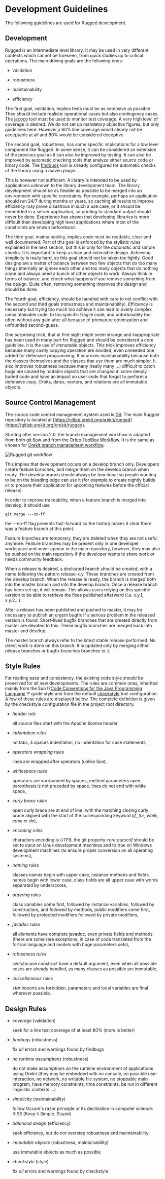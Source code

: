 <!--- Copyright 2013-2018 CS Systèmes d'Information
  Licensed under the Apache License, Version 2.0 (the "License");
  you may not use this file except in compliance with the License.
  You may obtain a copy of the License at
  
    http://www.apache.org/licenses/LICENSE-2.0
  
  Unless required by applicable law or agreed to in writing, software
  distributed under the License is distributed on an "AS IS" BASIS,
  WITHOUT WARRANTIES OR CONDITIONS OF ANY KIND, either express or implied.
  See the License for the specific language governing permissions and
  limitations under the License.
-->
# Development Guidelines

The following guidelines are used for Rugged development.

## Development

Rugged is an intermediate level library. It may be used in very different
contexts which cannot be foreseen, from quick studies up to critical
operations. The main driving goals are the following ones:

  * validation

  * robustness

  * maintainability

  * efficiency

The first goal, validation, implies tests must be as extensive as possible.
They should include realistic operational cases but also contingency cases.
The [jacoco](http://www.eclemma.org/jacoco/) tool must be used to
monitor test coverage. A very high level of coverage is desired. We do not
set up mandatory objective figures, but only guidelines here. However,a 60%
line coverage would clearly not be acceptable at all and 80% would be considered
deceptive.

The second goal, robustness, has some specific implications for a low level
component like Rugged. In some sense, it can be considered an extension of the
previous goal as it can also be improved by testing. It can also be improved
by automatic checking tools that analyze either source code or binary code. The
[findbugs](http://findbugs.sourceforge.net/) tool is already configured for
automatic checks of the library using a maven plugin.

This is however not sufficient. A library is intended to be used by applications
unknown to the library development team. The library development should be as
flexible as possible to be merged into an environment with specific constraints.
For example, perhaps an application should run 24/7 during months or years, so
caching all results to improve efficiency may prove disastrous in such a use case,
or it should be embedded in a server application, so printing to standard output
should never be done. Experience has shown that developing libraries is more
difficult than developing high level applications where most of the constraints
are known beforehand.

The third goal, maintainability, implies code must be readable, clear and
well documented. Part of this goal is enforced by the stylistic rules explained
in the next section, but this is only for the _automatic_ and simple checks. It
is important to keep a clean and extensible design. Achieving simplicity is
really hard, so this goal should not be taken too lightly. Good designs are a
matter of balance between two few objects that do too many things internally
an ignore each other and too many objects that do nothing alone and always need
a bunch of other objects to work. Always think in terms of balance, and check
what happens if you remove something from the design. Quite often, removing something
improves the design and should be done.

The fourth goal, efficiency, should be handled with care to not conflict with the
second and third goals (robustness and maintainability). Efficiency is necessary but
trying too much too achieve it can lead to overly complex unmaintainable code, to too
specific fragile code, and unfortunately too often without any gain after all because
of premature optimization and unfounded second-guess.

One surprising trick, that at first sight might seem strange and inappropriate has
been used in many part for Rugged and should be considered a core guideline. It
is the use of _immutable_ objects. This trick improves efficiency because many costly
copying operation are avoided, even unneeded one added for defensive programming. It
improves maintainability because both the classes themselves and the classes that use
them are much simpler. It also improves robustness because many (really many ...)
difficult to catch bugs are caused by mutable objects that are changed in some deeply
buried code and have an impact on user code that forgot to perform a defensive copy.
Orbits, dates, vectors, and rotations are all immutable objects.

## Source Control Management

The source code control management system used is [Git](http://git-scm.com/). The
main Rugged repository is located at [https://gitlab.orekit.org/orekit/rugged](https://gitlab.orekit.org/orekit/rugged).

Starting after version 2.0, the branch management workflow is adapted from
both [git flow](http://nvie.com/posts/a-successful-git-branching-model/) and 
from the [Orfeo ToolBox Workflow](https://wiki.orfeo-toolbox.org/index.php/Git#Workflow). 
It is the same as chosen for [Orekit branch management workflow](https://gitlab.orekit.org/orekit/orekit/blob/master/src/site/markdown/guidelines.md).

![Rugged git workflow](src/site/resources/images/rugged-git-flow.png)

This implies that development occurs on a develop branch only.
Developers create feature branches, and merge them on the develop
branch when ready. The develop branch should always be functional
so people wanting to be on the bleeding edge can use it (for example
to create nightly builds or to prepare their application for upcoming
features before the official release).

In order to improve traceability, when a feature branch is merged into
develop, it should use

    git merge ---no-ff

the --no-ff flag prevents fast-forward so the history makes it clear there
was a feature branch at this point.

Feature branches are temporary, they are deleted when they are not useful anymore.
Feature branches may be present only in one developer workspace and never appear
in the main repository, however, they may also be pushed on the main repository
if the developer wants to share work or needs community feedback.

When a release is desired, a dedicated branch should be created, with a name
following the pattern release-x.y. These branches are created from the
develop branch. When the release is ready, the branch is merged both into the
master branch and into the develop branch. Once a release branch has been set
up, it will remain. This allows users relying on this specific version to be
able to retrieve the fixes published afterward (i.e. x.y.1, x.y.2...).

After a release has been published and pushed to master, it may be necessary
to publish an urgent bugfix if a serious problem in the released version is
found. Short-lived bugfix branches that are created directly from master are
devoted to this. These bugfix branches are merged back into master and develop.

The master branch always refer to the latest stable release performed. No
direct work is done on this branch. It is updated only by merging either
release branches or bugfix branches branches to it.


## Style Rules

For reading ease and consistency, the existing code style should be
preserved for all new developments. The rules are common ones, inherited
mainly from the Sun :interrobang:[Code Conventions for the Java
Programming Language](http://java.sun.com/docs/codeconv/) :interrobang: guide style and
from the default [checkstyle](http://checkstyle.sourceforge.net/) tool
configuration. A few of these rules are displayed below. The complete
definition is given by the checkstyle configuration file in the project
root directory.

* *header rule*

  all source files start with the Apache license header,
  
* *indentation rules*

  no tabs, 4 spaces indentation, no indentation for case statements,
  
* *operators wrapping rules*

  lines are wrapped after operators (unlike Sun),
  
* *whitespace rules*

  operators are surrounded by spaces, method parameters open parenthesis
  is not preceded by space, lines do not end with white space,
  
* *curly brace rules*

  open curly brace are at end of line, with the matching closing curly brace
  aligned with the start of the corresponding keyword (_if_, _for_,
  _while_, _case_ or _do_),
  
* *encoding rules*

  characters encoding is _UTF8_, the git property _core.autocrlf_ should be
  set to _input_ on Linux development machines and to _true_ on Windows
  development machines (to ensure proper conversion on all operating systems),
  
* *naming rules*

  classes names begin with upper case, instance methods and fields
  names begin with lower case, class fields are all upper case with
  words separated by underscores,
  
* *ordering rules*

  class variables come first, followed by instance variables, followed
  by constructors, and followed by methods, public modifiers come first,
  followed by protected modifiers followed by private modifiers,
  
* *javadoc rules*

  all elements have complete javadoc, even private fields and methods
  (there are some rare exceptions, in case of code translated from
  the fortran language and models with huge parameters sets),
  
* *robustness rules*

  switch/case construct have a default argument, even when all possible
  cases are already handled, as many classes as possible are immutable,
  
* *miscellaneous rules*

  _star_ imports are forbidden, parameters and local variables are final
  wherever possible.

## Design Rules

* *coverage* (validation)

  seek for a line test coverage of at least 80% (more is better)

* *findbugs* (robustness)

  fix _all_ errors and warnings found by findbugs

* *no runtime assumptions* (robustness)

   do not make assumptions on the runtime environment of applications using Orekit
   (they may be embedded with no console, no possible user interaction, no network,
   no writable file system, no stoppable main program, have memory constraints,
   time constraints, be run in different linguistic contexts ...)

* *simplicity* (maintainability)

   follow Occam's razor principle or its declination in computer science: KISS (Keep It Simple, Stupid)

* *balanced design* (efficiency)

   seek efficiency, but do not overstep robustness and maintainability

* *immutable objects* (robustness, maintainability)

  use immutable objects as much as possible

* *checkstyle* (style)

  fix _all_ errors and warnings found by checkstyle
